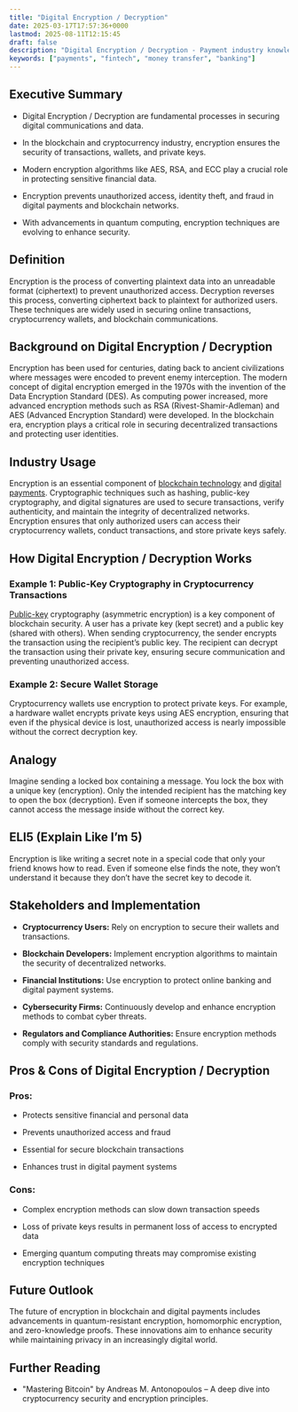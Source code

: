 ```yaml
---
title: "Digital Encryption / Decryption"
date: 2025-03-17T17:57:36+0000
lastmod: 2025-08-11T12:15:45
draft: false
description: "Digital Encryption / Decryption - Payment industry knowledge and insights"
keywords: ["payments", "fintech", "money transfer", "banking"]
---
```


## Executive Summary

- Digital Encryption / Decryption are fundamental processes in securing digital communications and data.

- In the blockchain and cryptocurrency industry, encryption ensures the security of transactions, wallets, and private keys.

- Modern encryption algorithms like AES, RSA, and ECC play a crucial role in protecting sensitive financial data.

- Encryption prevents unauthorized access, identity theft, and fraud in digital payments and blockchain networks.

- With advancements in quantum computing, encryption techniques are evolving to enhance security.

## Definition

Encryption is the process of converting plaintext data into an unreadable format (ciphertext) to prevent unauthorized access. Decryption reverses this process, converting ciphertext back to plaintext for authorized users. These techniques are widely used in securing online transactions, cryptocurrency wallets, and blockchain communications.

## Background on Digital Encryption / Decryption

Encryption has been used for centuries, dating back to ancient civilizations where messages were encoded to prevent enemy interception. The modern concept of digital encryption emerged in the 1970s with the invention of the Data Encryption Standard (DES). As computing power increased, more advanced encryption methods such as RSA (Rivest-Shamir-Adleman) and AES (Advanced Encryption Standard) were developed. In the blockchain era, encryption plays a critical role in securing decentralized transactions and protecting user identities.

## Industry Usage 

Encryption is an essential component of [blockchain technology](https://faisalkhanllc.xyz/resources/payments-wiki/b/blockchain/blockchain-technology/) and [digital payments](https://faisalkhanllc.xyz/resources/payments-wiki/d/digital-payments/). Cryptographic techniques such as hashing, public-key cryptography, and digital signatures are used to secure transactions, verify authenticity, and maintain the integrity of decentralized networks. Encryption ensures that only authorized users can access their cryptocurrency wallets, conduct transactions, and store private keys safely.

## How Digital Encryption / Decryption Works

### Example 1: Public-Key Cryptography in Cryptocurrency Transactions

[Public-key](https://faisalkhanllc.xyz/resources/payments-wiki/p/public-key/) cryptography (asymmetric encryption) is a key component of blockchain security. A user has a private key (kept secret) and a public key (shared with others). When sending cryptocurrency, the sender encrypts the transaction using the recipient’s public key. The recipient can decrypt the transaction using their private key, ensuring secure communication and preventing unauthorized access.

### Example 2: Secure Wallet Storage

Cryptocurrency wallets use encryption to protect private keys. For example, a hardware wallet encrypts private keys using AES encryption, ensuring that even if the physical device is lost, unauthorized access is nearly impossible without the correct decryption key.

## Analogy

Imagine sending a locked box containing a message. You lock the box with a unique key (encryption). Only the intended recipient has the matching key to open the box (decryption). Even if someone intercepts the box, they cannot access the message inside without the correct key.

## ELI5 (Explain Like I’m 5)

Encryption is like writing a secret note in a special code that only your friend knows how to read. Even if someone else finds the note, they won’t understand it because they don’t have the secret key to decode it.

## Stakeholders and Implementation

- **Cryptocurrency Users:** Rely on encryption to secure their wallets and transactions.

- **Blockchain Developers:** Implement encryption algorithms to maintain the security of decentralized networks.

- **Financial Institutions:** Use encryption to protect online banking and digital payment systems.

- **Cybersecurity Firms:** Continuously develop and enhance encryption methods to combat cyber threats.

- **Regulators and Compliance Authorities:** Ensure encryption methods comply with security standards and regulations.

## Pros & Cons of Digital Encryption / Decryption

### Pros:

- Protects sensitive financial and personal data

- Prevents unauthorized access and fraud

- Essential for secure blockchain transactions

- Enhances trust in digital payment systems

### Cons:

- Complex encryption methods can slow down transaction speeds

- Loss of private keys results in permanent loss of access to encrypted data

- Emerging quantum computing threats may compromise existing encryption techniques

## Future Outlook

The future of encryption in blockchain and digital payments includes advancements in quantum-resistant encryption, homomorphic encryption, and zero-knowledge proofs. These innovations aim to enhance security while maintaining privacy in an increasingly digital world.

## Further Reading 

- "Mastering Bitcoin" by Andreas M. Antonopoulos – A deep dive into cryptocurrency security and encryption principles.

##